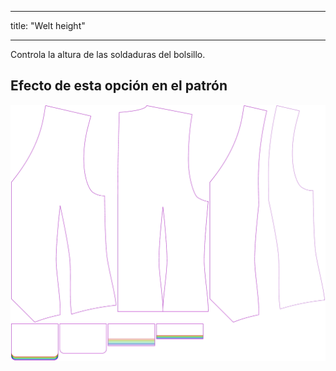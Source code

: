 - - -
title: "Welt height"
- - -

Controla la altura de las soldaduras del bolsillo.

## Efecto de esta opción en el patrón

![Esta imagen muestra el efecto de esta opción superponiendo varias variantes que tienen un valor diferente para esta opción](wahid_weltheight_sample.svg "Effect of this option on the pattern")
